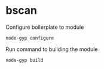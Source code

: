 # bscan


Configure boilerplate to module 

`node-gyp configure`

Run command to building the module

`node-gyp build`